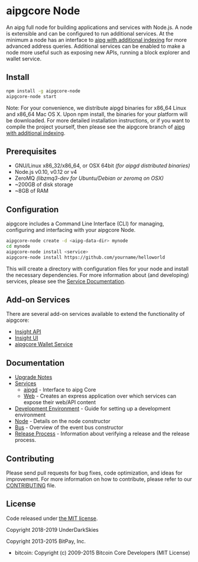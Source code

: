 aipgcore Node
============

An aipg full node for building applications and services with Node.js. A node is extensible and can be configured to run additional services. At the minimum a node has an interface to [aipg with additional indexing](https://github.com/underdarkskies/aipg/tree/0.15.0-aipgcore) for more advanced address queries. Additional services can be enabled to make a node more useful such as exposing new APIs, running a block explorer and wallet service.

## Install

```bash
npm install -g aipgcore-node
aipgcore-node start
```

Note: For your convenience, we distribute aipgd binaries for x86_64 Linux and x86_64 Mac OS X. Upon npm install, the binaries for your platform will be downloaded. For more detailed installation instructions, or if you want to compile the project yourself, then please see the aipgcore branch of [aipg with additional indexing](https://github.com/underdarkskies/aipg/tree/0.15.0-aipgcore).

## Prerequisites

- GNU/Linux x86_32/x86_64, or OSX 64bit *(for aipgd distributed binaries)*
- Node.js v0.10, v0.12 or v4
- ZeroMQ *(libzmq3-dev for Ubuntu/Debian or zeromq on OSX)*
- ~200GB of disk storage
- ~8GB of RAM

## Configuration

aipgcore includes a Command Line Interface (CLI) for managing, configuring and interfacing with your aipgcore Node.

```bash
aipgcore-node create -d <aipg-data-dir> mynode
cd mynode
aipgcore-node install <service>
aipgcore-node install https://github.com/yourname/helloworld
```

This will create a directory with configuration files for your node and install the necessary dependencies. For more information about (and developing) services, please see the [Service Documentation](docs/services.md).

## Add-on Services

There are several add-on services available to extend the functionality of aipgcore:

- [Insight API](https://github.com/underdarkskies/insight-api)
- [Insight UI](https://github.com/AIPowerGrid/aipg-insight-block-explorer)
- [aipgcore Wallet Service](https://github.com/AIPowerGrid/aipgcore-wallet-service)

## Documentation

- [Upgrade Notes](docs/upgrade.md)
- [Services](docs/services.md)
  - [aipgd](docs/services/aipgd.md) - Interface to aipg Core
  - [Web](docs/services/web.md) - Creates an express application over which services can expose their web/API content
- [Development Environment](docs/development.md) - Guide for setting up a development environment
- [Node](docs/node.md) - Details on the node constructor
- [Bus](docs/bus.md) - Overview of the event bus constructor
- [Release Process](docs/release.md) - Information about verifying a release and the release process.

## Contributing

Please send pull requests for bug fixes, code optimization, and ideas for improvement. For more information on how to contribute, please refer to our [CONTRIBUTING](https://github.com/AIPowerGrid/aipgcore/blob/master/CONTRIBUTING.md) file.

## License

Code released under [the MIT license](https://github.com/AIPowerGrid/aipgcore-node/blob/master/LICENSE).

Copyright 2018-2019 UnderDarkSkies

Copyright 2013-2015 BitPay, Inc.

- bitcoin: Copyright (c) 2009-2015 Bitcoin Core Developers (MIT License)
